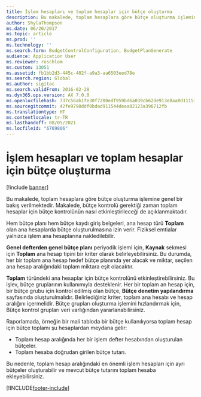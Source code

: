 ```yaml
---
title: İşlem hesapları ve toplam hesaplar için bütçe oluşturma
description: Bu makalede, toplam hesaplara göre bütçe oluşturma işlemine genel bir bakış verilmektedir. Makalede, bütçe kontrolü gerektiği zaman toplam hesaplar için bütçe kontrolünün nasıl etkinleştirileceği de açıklanmaktadır.
author: ShylaThompson
ms.date: 06/20/2017
ms.topic: article
ms.prod: ''
ms.technology: ''
ms.search.form: BudgetControlConfiguration, BudgetPlanGenerate
audience: Application User
ms.reviewer: roschlom
ms.custom: 13051
ms.assetid: fb1bb2d3-445c-402f-a9a3-aa6503eed78e
ms.search.region: Global
ms.author: sigitac
ms.search.validFrom: 2016-02-28
ms.dyn365.ops.version: AX 7.0.0
ms.openlocfilehash: 737c56ab1fe30f7200edf959bd6a039cb62de913e8aa8d11153e9afe89c50eb7
ms.sourcegitcommit: 42fe9790ddf0bdad911544deaa82123a396712fb
ms.translationtype: HT
ms.contentlocale: tr-TR
ms.lasthandoff: 08/05/2021
ms.locfileid: "6769806"
---
```

# <a name="create-a-budget-from-transaction-accounts-and-total-accounts"></a>İşlem hesapları ve toplam hesaplar için bütçe oluşturma

[!include [banner](../includes/banner.md)]

Bu makalede, toplam hesaplara göre bütçe oluşturma işlemine genel bir bakış verilmektedir. Makalede, bütçe kontrolü gerektiği zaman toplam hesaplar için bütçe kontrolünün nasıl etkinleştirileceği de açıklanmaktadır.

Hem bütçe planı hem bütçe kaydı giriş belgeleri, ana hesap türü **Toplam** olan ana hesaplarda bütçe oluşturulmasına izin verir. Fiziksel emtialar yalnızca işlem ana hesaplarına nakledilebilir. 

**Genel defterden genel bütçe planı** periyodik işlemi için, **Kaynak** sekmesi için **Toplam** ana hesap tipini bir kriter olarak belirleyebilirsiniz. Bu durumda, her bir toplam ana hesap hedef bütçe planında yer alacak ve miktar, seçilen ana hesap aralığındaki toplam miktara eşit olacaktır. 

**Toplam** türündeki ana hesaplar için bütçe kontrolünü etkinleştirebilirsiniz. Bu işlev, bütçe gruplarının kullanımıyla desteklenir. Her bir toplam an hesap için, bir bütçe grubu için kontrol edilmiş olan bütçe, **Bütçe denetim yapılandırma** sayfasında oluşturulmalıdır. Belirlediğiniz kriter, toplam ana hesabı ve hesap aralığını içermelidir. Bütçe grupları oluşturma işlemini hızlandırmak için, Bütçe kontrol grupları veri varlığından yararlanabilirsiniz. 

Raporlamada, örneğin bir mali tabloda bir bütçe kullanılıyorsa toplam hesap için bütçe toplamı şu hesaplardan meydana gelir:

-   Toplam hesap aralığında her bir işlem defter hesabından oluşturulan bütçeler.
-   Toplam hesaba doğrudan girilen bütçe tutarı.

Bu nedenle, toplam hesap aralığındaki en önemli işlem hesapları için ayrı bütçeler oluşturabilir ve mevcut bütçe tutarını toplam hesaba ekleyebilirsiniz.





[!INCLUDE[footer-include](../../includes/footer-banner.md)]